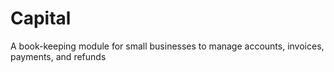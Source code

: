 Capital
=======

A book-keeping module for small businesses to manage accounts, invoices, payments, and refunds